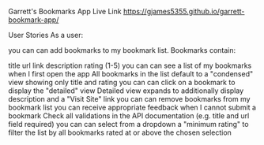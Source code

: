 Garrett's Bookmarks App
Live Link
https://gjames5355.github.io/garrett-bookmark-app/

User Stories
As a user:

 you can can add bookmarks to my bookmark list.
Bookmarks contain:

title
url link
description
rating (1-5)
 you can can see a list of my bookmarks when I first open the app
 All bookmarks in the list default to a "condensed" view showing only title and rating
 you can can click on a bookmark to display the "detailed" view
 Detailed view expands to additionally display description and a "Visit Site" link
 you can can remove bookmarks from my bookmark list
 you can receive appropriate feedback when I cannot submit a bookmark
 Check all validations in the API documentation (e.g. title and url field required)
 you can can select from a dropdown a "minimum rating" to filter the list by all bookmarks rated at or above the chosen selection